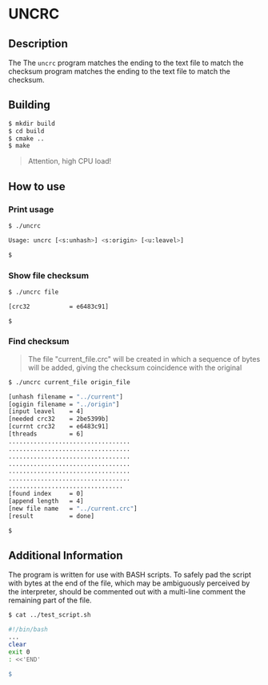 # UNCRC

## Description

The The `uncrc` program matches the ending to the text file to match the checksum program matches the ending to the text file to match the checksum.

## Building

```sh
$ mkdir build
$ cd build
$ cmake ..
$ make
```

> Attention, high CPU load!

## How to use

### Print usage

```sh
$ ./uncrc

Usage: uncrc [<s:unhash>] <s:origin> [<u:leavel>]

$
```

### Show file checksum

```sh
$ ./uncrc file

[crc32           = e6483c91]

$
```

### Find checksum 

> The file "current_file.crc" will be created in which a sequence of bytes will be added, giving the checksum coincidence with the original

```sh
$ ./uncrc current_file origin_file

[unhash filename = "../current"]
[ogigin filename = "../origin"]
[input leavel    = 4]
[needed crc32    = 2be5399b]
[currnt crc32    = e6483c91]
[threads         = 6]
..................................
..................................
..................................
..................................
..................................
..................................
................................
[found index     = 0]
[append length   = 4]
[new file name   = "../current.crc"]
[result          = done]

$
```

## Additional Information

The program is written for use with BASH scripts.
To safely pad the script with bytes at the end of the file,
which may be ambiguously perceived by the interpreter,
should be commented out with a multi-line comment the remaining
part of the file.

```sh
$ cat ../test_script.sh

#!/bin/bash
...
clear
exit 0
: <<'END'

$
```



